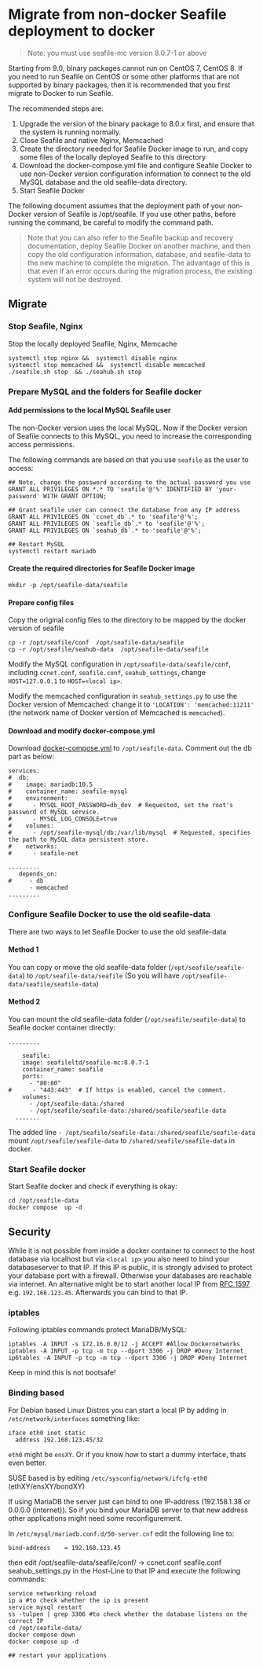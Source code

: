 # Migrate from non-docker Seafile deployment to docker

> Note: you must use seafile-mc version 8.0.7-1 or above

Starting from 9.0, binary packages cannot run on CentOS 7, CentOS 8. If you need to run Seafile on CentOS or some other platforms that are not supported by binary packages, then it is recommended that you first migrate to Docker to run Seafile.

The recommended steps are:

1. Upgrade the version of the binary package to 8.0.x first, and ensure that the system is running normally.
2. Close Seafile and native Nginx, Memcached
3. Create the directory needed for Seafile Docker image to run, and copy some files of the locally deployed Seafile to this directory
4. Download the docker-compose.yml file and configure Seafile Docker to use non-Docker version configuration information to connect to the old MySQL database and the old seafile-data directory.
5. Start Seafile Docker

The following document assumes that the deployment path of your non-Docker version of Seafile is /opt/seafile. If you use other paths, before running the command, be careful to modify the command path.

> Note that you can also refer to the Seafile backup and recovery documentation, deploy Seafile Docker on another machine, and then copy the old configuration information, database, and seafile-data to the new machine to complete the migration. The advantage of this is that even if an error occurs during the migration process, the existing system will not be destroyed.

## Migrate

### Stop Seafile, Nginx

Stop the locally deployed Seafile, Nginx, Memcache

```
systemctl stop nginx &&  systemctl disable nginx
systemctl stop memcached &&  systemctl disable memcached
./seafile.sh stop  && ./seahub.sh stop
```

### Prepare MySQL and the folders for Seafile docker

#### Add permissions to the local MySQL Seafile user

The non-Docker version uses the local MySQL. Now if the Docker version of Seafile connects to this MySQL, you need to increase the corresponding access permissions.

The following commands are based on that you use `seafile` as the user to access:

```
## Note, change the password according to the actual password you use
GRANT ALL PRIVILEGES ON *.* TO 'seafile'@'%' IDENTIFIED BY 'your-password' WITH GRANT OPTION;

## Grant seafile user can connect the database from any IP address
GRANT ALL PRIVILEGES ON `ccnet_db`.* to 'seafile'@'%';
GRANT ALL PRIVILEGES ON `seafile_db`.* to 'seafile'@'%';
GRANT ALL PRIVILEGES ON `seahub_db`.* to 'seafile'@'%';

## Restart MySQL
systemctl restart mariadb
```

#### Create the required directories for Seafile Docker image

```
mkdir -p /opt/seafile-data/seafile
```

#### Prepare config files

Copy the original config files to the directory to be mapped by the docker version of seafile

```
cp -r /opt/seafile/conf  /opt/seafile-data/seafile
cp -r /opt/seafile/seahub-data  /opt/seafile-data/seafile
```

Modify the MySQL configuration in `/opt/seafile-data/seafile/conf`, including `ccnet.conf`, `seafile.conf`, `seahub_settings`, change `HOST=127.0.0.1` to `HOST=<local ip>`.

Modify the memcached configuration in `seahub_settings.py` to use the Docker version of Memcached: change it to `'LOCATION': 'memcached:11211'` (the network name of Docker version of Memcached is `memcached`).

#### Download and modify docker-compose.yml

Download [docker-compose.yml](https://download.seafile.com/d/320e8adf90fa43ad8fee/files/?p=/docker/docker-compose.yml) to `/opt/seafile-data`. Comment out the db part as below:

```
services:
#  db:
#    image: mariadb:10.5
#    container_name: seafile-mysql
#    environment:
#      - MYSQL_ROOT_PASSWORD=db_dev  # Requested, set the root's password of MySQL service.
#      - MYSQL_LOG_CONSOLE=true
#    volumes:
#      - /opt/seafile-mysql/db:/var/lib/mysql  # Requested, specifies the path to MySQL data persistent store.
#    networks:
#      - seafile-net

.........
   depends_on:
#     - db             
      - memcached
.........
```

### Configure Seafile Docker to use the old seafile-data

There are two ways to let Seafile Docker to use the old seafile-data

#### Method 1

You can copy or move the old seafile-data folder (`/opt/seafile/seafile-data`) to `/opt/seafile-data/seafile` (So you will have `/opt/seafile-data/seafile/seafile-data`)

#### Method 2

You can mount the old seafile-data folder (`/opt/seafile/seafile-data`) to Seafile docker container directly:

```
.........

    seafile:
    image: seafileltd/seafile-mc:8.0.7-1
    container_name: seafile
    ports:
      - "80:80"
#      - "443:443"  # If https is enabled, cancel the comment.
    volumes:
      - /opt/seafile-data:/shared
      - /opt/seafile/seafile-data:/shared/seafile/seafile-data
  .......
```

The added line `- /opt/seafile/seafile-data:/shared/seafile/seafile-data` mount `/opt/seafile/seafile-data` to `/shared/seafile/seafile-data` in docker.

### Start Seafile docker

Start Seafile docker and check if everything is okay:

```
cd /opt/seafile-data
docker compose  up -d
```

## Security
While it is not possible from inside a docker container to connect to the host database via localhost but via `<local ip>` you also need to bind your databaseserver to that IP. If this IP is public, it is strongly advised to protect your database port with a firewall. Otherwise your databases are reachable via internet.
An alternative might be to start another local IP from [RFC 1597](https://tools.ietf.org/html/rfc1597) e.g. `192.168.123.45`. Afterwards you can bind to that IP.

### iptables
Following iptables commands protect MariaDB/MySQL:
```
iptables -A INPUT -s 172.16.0.0/12 -j ACCEPT #Allow Dockernetworks
iptables -A INPUT -p tcp -m tcp --dport 3306 -j DROP #Deny Internet
ip6tables -A INPUT -p tcp -m tcp --dport 3306 -j DROP #Deny Internet
```
Keep in mind this is not bootsafe!

### Binding based
For Debian based Linux Distros you can start a local IP by adding in `/etc/network/interfaces` something like:
```
iface eth0 inet static
  address 192.168.123.45/32
```
`eth0` might be `ensXY`. Or if you know how to start a dummy interface, thats even better.

SUSE based is by editing `/etc/sysconfig/network/ifcfg-eth0` (ethXY/ensXY/bondXY)

If using MariaDB the server just can bind to one IP-address (192.158.1.38 or 0.0.0.0 (internet)). So if you bind your MariaDB server to that new address other applications might need some reconfigurement.

In `/etc/mysql/mariadb.conf.d/50-server.cnf` edit the following line to:
```
bind-address    = 192.168.123.45
```
then edit /opt/seafile-data/seafile/conf/ -> ccnet.conf seafile.conf seahub_settings.py in the Host-Line to that IP and execute the following commands:

```
service networking reload
ip a #to check whether the ip is present
service mysql restart
ss -tulpen | grep 3306 #to check whether the database listens on the correct IP
cd /opt/seafile-data/
docker compose down
docker compose up -d

## restart your applications
```
